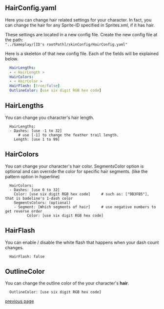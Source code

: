 
HairConfig.yaml
-----------------------------------
Here you can change hair related settings for your character.
In fact, you can change the hair for any Sprite-ID specified in Sprites.xml, if it has hair.

These settings are located in a new config file. Create the new config file at the path: <br>
`"../Gameplay/[ID's rootPath]/skinConfig/HairConfig.yaml"`

Here is a skeleton of that new config file. 
Each of the fields will be explained below.
```yaml
  HairLengths:
  - < HairLength >
  HairColors:
  - < HairColor >
  HairFlash: [true/false]
  OutlineColor: [use six digit RGB hex code]
```

HairLengths
-----------------------------------
You can change you character's hair length.
```
  HairLengths:
  - Dashes: [use -1 to 32]     
      # use [-1] to change the feather trail length.
    Length: [use 1 to 99]
```

HairColors
-----------------------------------
You can change your character's hair color. SegmentsColor option is optional and can override the color for specific hair segments. (like the pattern option in hyperline)
```
  HairColors:
  - Dashes: [use 0 to 32]
    Color: [use six digit RGB hex code]     # such as: ["9B3FB5"], that is badeline's 1-dash color
	SegmentsColors: (optional)
	- Segment: [Which segments of hair]     # use negative numbers to get reverse order
          Color: [use six digit RGB hex code]
```

HairFlash
-----------------------------------
You can enable / disable the white flash that happens when your dash count changes.
```
  HairFlash: false
```

OutlineColor
-----------------------------------
You can change the outline color of the your character's **hair**.
```
  OutlineColor: [use six digit RGB hex code]
```


[previous page](/docs/guide/README.md#more-miscellaneous)

